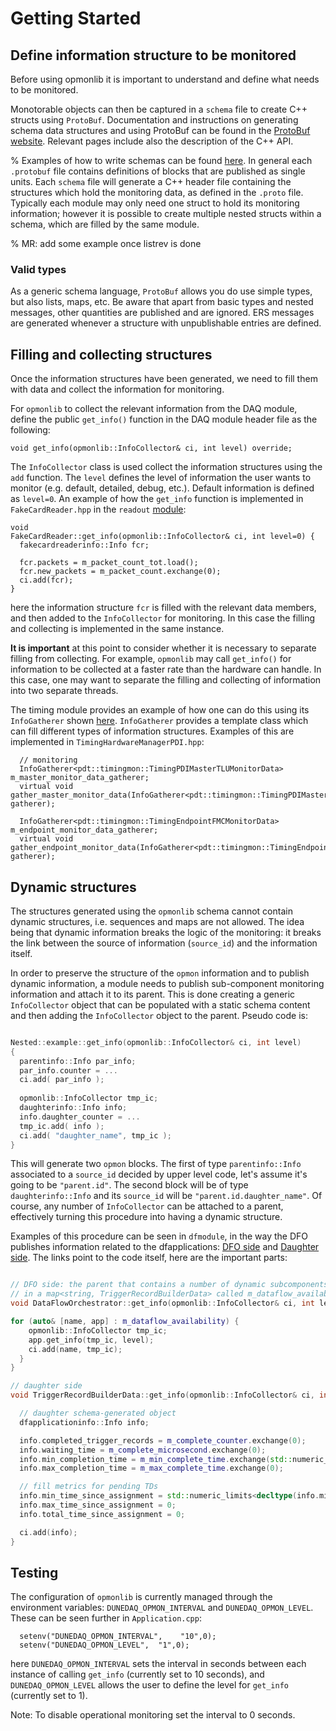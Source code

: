 # Getting Started

## Define information structure to be monitored 

Before using opmonlib it is important to understand and define what needs to be monitored.

Monotorable objects can then be captured in a `schema` file to create C++ structs using `ProtoBuf`. 
Documentation and instructions on generating schema data structures and using ProtoBuf can be found in the [ProtoBuf website](https://protobuf.dev/programming-guides/proto3/). 
Relevant pages include also the description of the C++ API.


% Examples of how to write schemas can be found [here](https://github.com/DUNE-DAQ/timing/tree/feature/op_mon/schema/timing). 
In general each `.protobuf` file contains definitions of blocks that are published as single units.
Each `schema` file will generate a C++ header file containing the structures which hold the monitoring data, as defined in the `.proto` file. 
Typically each module may only need one struct to hold its monitoring information; however it is possible to create multiple nested structs within a schema, which are filled by the same module.

% MR: add some example once listrev is done

### Valid types
As a generic schema language, `ProtoBuf` allows you do use simple types, but also lists, maps, etc.
Be aware that apart from basic types and nested messages, other quantities are published and are ignored.
ERS messages are generated whenever a structure with unpublishable entries are defined. 

## Filling and collecting structures



Once the information structures have been generated, we need to fill them with data and collect the information for monitoring. 

For `opmonlib` to collect the relevant information from the DAQ module, define the public `get_info()` function in the DAQ module header file as the following:
```
void get_info(opmonlib::InfoCollector& ci, int level) override;
```
The `InfoCollector` class is used collect the information structures using the `add` function. The `level` defines the level of information the user wants to monitor (e.g. default, detailed, debug, etc.). Default information is defined as `level=0`. An example of how the `get_info` function is implemented in `FakeCardReader.hpp` in the `readout` [module](https://github.com/DUNE-DAQ/readout/blob/develop/plugins/FakeCardReader.cpp):
```
void
FakeCardReader::get_info(opmonlib::InfoCollector& ci, int level=0) {
  fakecardreaderinfo::Info fcr;

  fcr.packets = m_packet_count_tot.load();
  fcr.new_packets = m_packet_count.exchange(0);
  ci.add(fcr);
}
```
here the information structure `fcr` is filled with the relevant data members, and then added to the `InfoCollector` for monitoring. In this case the filling and collecting is implemented in the same instance.

**It is important** at this point to consider whether it is necessary to separate filling from collecting. For example, `opmonlib` may call `get_info()` for information to be collected at a faster rate than the hardware can handle. In this case, one may want to separate the filling and collecting of information into two separate threads. 

The timing module provides an example of how one can do this using its `InfoGatherer` shown [here](https://github.com/DUNE-DAQ/timing/blob/feature/op_mon/src/InfoGatherer.hpp). `InfoGatherer` provides a template class which can fill different types of information structures. Examples of this are implemented in `TimingHardwareManagerPDI.hpp`:
```
  // monitoring
  InfoGatherer<pdt::timingmon::TimingPDIMasterTLUMonitorData> m_master_monitor_data_gatherer;
  virtual void gather_master_monitor_data(InfoGatherer<pdt::timingmon::TimingPDIMasterTLUMonitorData>& gatherer);

  InfoGatherer<pdt::timingmon::TimingEndpointFMCMonitorData> m_endpoint_monitor_data_gatherer;
  virtual void gather_endpoint_monitor_data(InfoGatherer<pdt::timingmon::TimingEndpointFMCMonitorData>& gatherer);
```

## Dynamic structures

The structures generated using the `opmonlib` schema cannot contain dynamic structures, i.e. sequences and maps are not allowed. 
The idea being that dynamic information breaks the logic of the monitoring: it breaks the link between the source of information (`source_id`) and the information itself. 

In order to preserve the structure of the `opmon` information and to publish dynamic information, a module needs to publish sub-component monitoring information and attach it to its parent.
This is done creating a generic `InfoCollector` object that can be populated with a static schema content and then adding the `InfoCollector` object to the parent.
Pseudo code is:
```C++

Nested::example::get_info(opmonlib::InfoCollector& ci, int level)
{
  parentinfo::Info par_info;
  par_info.counter = ...
  ci.add( par_info );
  
  opmonlib::InfoCollector tmp_ic;
  daughterinfo::Info info;
  info.daughter_counter = ...
  tmp_ic.add( info );
  ci.add( "daughter_name", tmp_ic );
}

```
This will generate two `opmon` blocks. 
The first of type `parentinfo::Info` associated to a `source_id` decided by upper level code, let's assume it's going to be `"parent.id"`. 
The second block will be of type `daughterinfo::Info` and its `source_id` will be `"parent.id.daughter_name"`. 
Of course, any number of `InfoCollector` can be attached to a parent, effectively turning this procedure into having a dynamic structure. 

Examples of this procedure can be seen in `dfmodule`, in the way the DFO publishes information related to the dfapplications: [DFO side](https://github.com/DUNE-DAQ/dfmodules/blob/0a6e39541fab66768040c19b23925ea62bc1cc94/plugins/DataFlowOrchestrator.cpp#L296-L300) and [Daughter side](https://github.com/DUNE-DAQ/dfmodules/blob/0a6e39541fab66768040c19b23925ea62bc1cc94/src/TriggerRecordBuilderData.cpp#L202). 
The links point to the code itself, here are the important parts:
```C++

// DFO side: the parent that contains a number of dynamic subcomponents
// in a map<string, TriggerRecordBuilderData> called m_dataflow_availability
void DataFlowOrchestrator::get_info(opmonlib::InfoCollector& ci, int level) {

for (auto& [name, app] : m_dataflow_availability) {
    opmonlib::InfoCollector tmp_ic; 
    app.get_info(tmp_ic, level);
    ci.add(name, tmp_ic);
  }
}

// daughter side
void TriggerRecordBuilderData::get_info(opmonlib::InfoCollector& ci, int /*level*/) {

  // daughter schema-generated object
  dfapplicationinfo::Info info;

  info.completed_trigger_records = m_complete_counter.exchange(0);
  info.waiting_time = m_complete_microsecond.exchange(0);
  info.min_completion_time = m_min_complete_time.exchange(std::numeric_limits<int64_t>::max());
  info.max_completion_time = m_max_complete_time.exchange(0);

  // fill metrics for pending TDs
  info.min_time_since_assignment = std::numeric_limits<decltype(info.min_time_since_assignment)>::max();
  info.max_time_since_assignment = 0;
  info.total_time_since_assignment = 0;

  ci.add(info);
}

```


## Testing

The configuration of `opmonlib` is currently managed through the environment variables: `DUNEDAQ_OPMON_INTERVAL` and `DUNEDAQ_OPMON_LEVEL`. These can be seen further in `Application.cpp`:
```
  setenv("DUNEDAQ_OPMON_INTERVAL",    "10",0);
  setenv("DUNEDAQ_OPMON_LEVEL",  "1",0);
```
here `DUNEDAQ_OPMON_INTERVAL` sets the interval in seconds between each instance of calling `get_info` (currently set to 10 seconds), and `DUNEDAQ_OPMON_LEVEL` allows the user to define the level for `get_info` (currently set to 1). 

Note: To disable operational monitoring set the interval to 0 seconds. 
